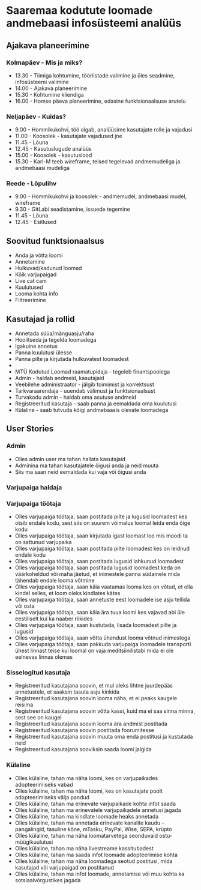 # Saaremaa kodutute loomade andmebaasi infosüsteemi analüüs

## Ajakava planeerimine

### Kolmapäev - Mis ja miks?

- 13.30 - Tiimiga kohtumine, tööriistade valimine ja üles seadmine, infosüsteemi valimine
- 14.00 - Ajakava planeerimine
- 15.30 - Kohtumine kliendiga
- 16.00 - Homse päeva planeerimine, edasine funktsionaalsuse arutelu

### Neljapäev - Kuidas?

- 9.00 - Hommikukohvi, töö algab, analüüsime kasutajate rolle ja vajadusi
- 11.00 - Koosolek - kasutajate vajadused jne
- 11.45 - Lõuna
- 12.45 - Kasutuslugude analüüs
- 15.00 - Koosolek - kasutuslood
- 15.30 - Karl-M teeb wireframe, teised tegelevad andmemudeliga ja andmebaasi mudeliga

### Reede - Lõpulihv

- 9.00 - Hommikukohvi ja koosolek - andmemudel, andmebaasi mudel, wireframe
- 9.30 - GitLabi seadistamine, issuede tegemine
- 11.45 - Lõuna
- 12.45 - Esitlused

## Soovitud funktsionaalsus

- Anda ja võtta loomi
- Annetamine
- Hulkuvad/kadunud loomad
- Kõik varjupaigad
- Live cat cam
- Kuulutused
- Looma kohta info
- Filtreerimine

## Kasutajad ja rollid

- Annetada süüa/mänguasju/raha
- Hoolitseda ja tegelda loomadega
- Igakuine annetus
- Panna kuulutusi ülesse
- Panna pilte ja kirjutada hulkuvatest loomadest
- 
- MTÜ Kodutud Loomad raamatupidaja - tegeleb finantspoolega
- Admin - haldab andmeid, kasutajaid
- Veebilehe administraator - jälgib toimimist ja korrektsust
- Tarkvaraarendaja - uuendab välimust  ja funktsionaalsust
- Turvakodu admin - haldab oma asutuse andmeid
- Registreeritud kasutaja - saab panna ja eemaldada oma kuulutusi
- Külaline - saab tutvuda kõigi andmebaasis olevate loomadega

## User Stories

### Admin

- Olles admin user ma tahan hallata kasutajaid
- Adminina ma tahan kasutajatele õigusi anda ja neid muuta
- Siis ma saan neid eemaldada kui vaja või õigusi anda

### Varjupaiga haldaja

### Varjupaiga töötaja

- Olles varjupaiga töötaja, saan postitada pilte ja lugusid loomadest kes otsib endale kodu, sest siis on suurem võimalus loomal leida enda õige kodu
- Olles varjupaiga töötaja, saan kirjutada igast loomast loo mis moodi ta on sattunud varjupaika
- Olles varjupaiga töötaja, saan postitada pilte loomadest kes on leidnud endale kodu
- Olles varjupaiga töötaja, saan postitada lugusid lahkunud loomadest
- Olles varjupaiga töötaja, saan postitada lugusid loomadest keda on väärkoheldud või maha jäetud, et inimestele panna südamele mida tähendab endale looma võtmine
- Olles varjupaiga töötaja, saan käia vaatamas looma kes on võtud, et olla kindel selles, et loom oleks kindlates kätes
- Olles varjupaiga töötaja, saan annetuste eest loomadele ise asju tellida või osta
- Olles varjupaiga töötaja, saan käia ära tuua loomi kes vajavad abi üle eestiliselt kui ka naaber riikides
- Olles varjupaiga töötaja, saan kustutada, lisada loomadest pilte ja lugusid
- Olles varjupaiga töötaja, saan võtta ühendust looma võtnud inimestega
- Olles varjupaiga töötaja, saan pakkuda varjupaiga loomadele transporti ühest linnast teise kui loomal on vaja meditsiinilistabi mida ei ole eelnevas linnas olemas 

### Sisselogitud kasutaja
- Registreeritud kasutajana soovin, et mul oleks lihtne juurdepääs annetustele, et saaksin tasuta asju kinkida
- Registreeritud kasutajana soovin looma näha, et ei peaks kaugele reisima
- Registreeritud kasutajana soovin võtta kassi, kuid ma ei saa sinna minna, sest see on kaugel
- Registreeritud kasutajana soovin looma ära andmist postitada
- Registreeritud kasutajana soovin postitada foorumitesse
- Registreeritud kasutajana soovin muuta oma enda postitusi ja kustutada neid
- Registreeritud kasutajana sooviksin saada loomi jalgida

### Külaline
* Olles külaline, tahan ma näha loomi, kes on varjupaikades adopteerimiseks vabad
* Olles külaline, tahan ma näha loomi, kes on kasutajate poolt adopteerimiseks välja pandud
* Olles külaline, tahan ma erinevate varjupaikade kohta infot saada
* Olles külaline, tahan ma erinevatele varjupaikadele annetusi jagada
* Olles külaline, tahan ma kindlate loomade heaks annetada
* Olles külaline, tahan ma annetada erinevate kanalite kaudu - pangalingid, tasuline kõne, mTasku, PayPal, Wise, SEPA, krüpto
* Olles külaline, tahan ma näha loomatarvetega seonduvaid ostu-müügikuulutusi
* Olles külaline, tahan ma näha livestreame kassitubadest
* Olles külaline, tahan ma saada infot loomade adopteerimise kohta
* Olles külaline, tahan ma näha loomadega seotud postitusi, mida kasutajad või varjupaigad on postitanud
* Olles külaline, tahan ma infot loomade, annetamise või muu kohta ka sotsiaalvõrgustikes jagada

